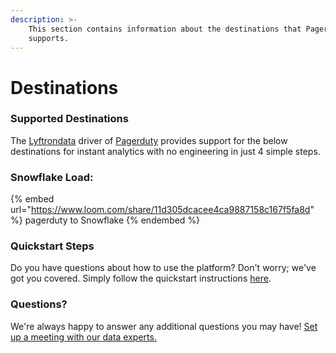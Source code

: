 ```yaml
---
description: >-
    This section contains information about the destinations that Pagerduty
    supports.
---
```


# Destinations

### Supported Destinations

The [Lyftrondata](https://www.lyftrondata.com/) driver of [Pagerduty](https://www.lyftrondata.com/integration/pagerduty/) provides support for the below destinations for instant analytics with no engineering in just 4 simple steps.

### Snowflake Load:

{% embed url="https://www.loom.com/share/11d305dcacee4ca9887158c167f5fa8d" %}
pagerduty to Snowflake
{% endembed %}

### Quickstart Steps

Do you have questions about how to use the platform? Don't worry; we've got you covered. Simply follow the quickstart instructions [here](../../../quickstart-steps.md).

### Questions? <a href="#questions" id="questions"></a>

We're always happy to answer any additional questions you may have! [Set up a meeting with our data experts.](https://www.lyftrondata.com/book-a-meeting/)
